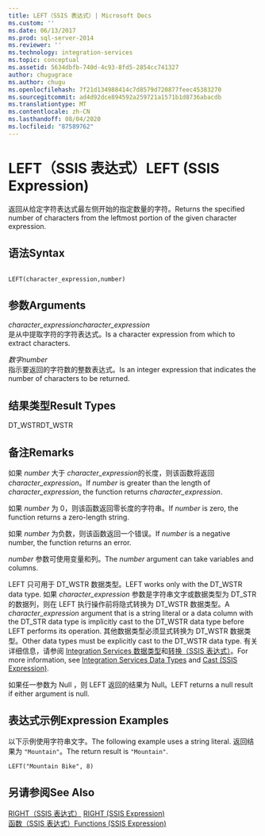 ```yaml
---
title: LEFT（SSIS 表达式）| Microsoft Docs
ms.custom: ''
ms.date: 06/13/2017
ms.prod: sql-server-2014
ms.reviewer: ''
ms.technology: integration-services
ms.topic: conceptual
ms.assetid: 5634dbfb-740d-4c93-8fd5-2854cc741327
author: chugugrace
ms.author: chugu
ms.openlocfilehash: 7f21d134988414c7d8579d720877feec45383270
ms.sourcegitcommit: ad4d92dce894592a259721a1571b1d8736abacdb
ms.translationtype: MT
ms.contentlocale: zh-CN
ms.lasthandoff: 08/04/2020
ms.locfileid: "87589762"
---
```

# <a name="left-ssis-expression"></a><span data-ttu-id="733b9-102">LEFT（SSIS 表达式）</span><span class="sxs-lookup"><span data-stu-id="733b9-102">LEFT (SSIS Expression)</span></span>
  <span data-ttu-id="733b9-103">返回从给定字符表达式最左侧开始的指定数量的字符。</span><span class="sxs-lookup"><span data-stu-id="733b9-103">Returns the specified number of characters from the leftmost portion of the given character expression.</span></span>  
  
## <a name="syntax"></a><span data-ttu-id="733b9-104">语法</span><span class="sxs-lookup"><span data-stu-id="733b9-104">Syntax</span></span>  
  
```  
  
LEFT(character_expression,number)  
```  
  
## <a name="arguments"></a><span data-ttu-id="733b9-105">参数</span><span class="sxs-lookup"><span data-stu-id="733b9-105">Arguments</span></span>  
 <span data-ttu-id="733b9-106">*character_expression*</span><span class="sxs-lookup"><span data-stu-id="733b9-106">*character_expression*</span></span>  
 <span data-ttu-id="733b9-107">是从中提取字符的字符表达式。</span><span class="sxs-lookup"><span data-stu-id="733b9-107">Is a character expression from which to extract characters.</span></span>  
  
 <span data-ttu-id="733b9-108">*数字*</span><span class="sxs-lookup"><span data-stu-id="733b9-108">*number*</span></span>  
 <span data-ttu-id="733b9-109">指示要返回的字符数的整数表达式。</span><span class="sxs-lookup"><span data-stu-id="733b9-109">Is an integer expression that indicates the number of characters to be returned.</span></span>  
  
## <a name="result-types"></a><span data-ttu-id="733b9-110">结果类型</span><span class="sxs-lookup"><span data-stu-id="733b9-110">Result Types</span></span>  
 <span data-ttu-id="733b9-111">DT_WSTR</span><span class="sxs-lookup"><span data-stu-id="733b9-111">DT_WSTR</span></span>  
  
## <a name="remarks"></a><span data-ttu-id="733b9-112">备注</span><span class="sxs-lookup"><span data-stu-id="733b9-112">Remarks</span></span>  
 <span data-ttu-id="733b9-113">如果 *number* 大于 *character_expression*的长度，则该函数将返回 *character_expression*。</span><span class="sxs-lookup"><span data-stu-id="733b9-113">If *number* is greater than the length of *character_expression*, the function returns *character_expression*.</span></span>  
  
 <span data-ttu-id="733b9-114">如果 *number* 为 0，则该函数返回零长度的字符串。</span><span class="sxs-lookup"><span data-stu-id="733b9-114">If *number* is zero, the function returns a zero-length string.</span></span>  
  
 <span data-ttu-id="733b9-115">如果 *number* 为负数，则该函数返回一个错误。</span><span class="sxs-lookup"><span data-stu-id="733b9-115">If *number* is a negative number, the function returns an error.</span></span>  
  
 <span data-ttu-id="733b9-116">*number* 参数可使用变量和列。</span><span class="sxs-lookup"><span data-stu-id="733b9-116">The *number* argument can take variables and columns.</span></span>  
  
 <span data-ttu-id="733b9-117">LEFT 只可用于 DT_WSTR 数据类型。</span><span class="sxs-lookup"><span data-stu-id="733b9-117">LEFT works only with the DT_WSTR data type.</span></span> <span data-ttu-id="733b9-118">如果 *character_expression* 参数是字符串文字或数据类型为 DT_STR 的数据列，则在 LEFT 执行操作前将隐式转换为 DT_WSTR 数据类型。</span><span class="sxs-lookup"><span data-stu-id="733b9-118">A *character_expression* argument that is a string literal or a data column with the DT_STR data type is implicitly cast to the DT_WSTR data type before LEFT performs its operation.</span></span> <span data-ttu-id="733b9-119">其他数据类型必须显式转换为 DT_WSTR 数据类型。</span><span class="sxs-lookup"><span data-stu-id="733b9-119">Other data types must be explicitly cast to the DT_WSTR data type.</span></span> <span data-ttu-id="733b9-120">有关详细信息，请参阅 [Integration Services 数据类型](../data-flow/integration-services-data-types.md)和[转换（SSIS 表达式）](cast-ssis-expression.md)。</span><span class="sxs-lookup"><span data-stu-id="733b9-120">For more information, see [Integration Services Data Types](../data-flow/integration-services-data-types.md) and [Cast &#40;SSIS Expression&#41;](cast-ssis-expression.md).</span></span>  
  
 <span data-ttu-id="733b9-121">如果任一参数为 Null ，则 LEFT 返回的结果为 Null。</span><span class="sxs-lookup"><span data-stu-id="733b9-121">LEFT returns a null result if either argument is null.</span></span>  
  
## <a name="expression-examples"></a><span data-ttu-id="733b9-122">表达式示例</span><span class="sxs-lookup"><span data-stu-id="733b9-122">Expression Examples</span></span>  
 <span data-ttu-id="733b9-123">以下示例使用字符串文字。</span><span class="sxs-lookup"><span data-stu-id="733b9-123">The following example uses a string literal.</span></span> <span data-ttu-id="733b9-124">返回结果为 `"Mountain"`。</span><span class="sxs-lookup"><span data-stu-id="733b9-124">The return result is `"Mountain"`.</span></span>  
  
```  
LEFT("Mountain Bike", 8)  
```  
  
## <a name="see-also"></a><span data-ttu-id="733b9-125">另请参阅</span><span class="sxs-lookup"><span data-stu-id="733b9-125">See Also</span></span>  
 <span data-ttu-id="733b9-126">[RIGHT（SSIS 表达式）](right-ssis-expression.md) </span><span class="sxs-lookup"><span data-stu-id="733b9-126">[RIGHT &#40;SSIS Expression&#41;](right-ssis-expression.md) </span></span>  
 [<span data-ttu-id="733b9-127">函数（SSIS 表达式）</span><span class="sxs-lookup"><span data-stu-id="733b9-127">Functions &#40;SSIS Expression&#41;</span></span>](functions-ssis-expression.md)  
  
  
